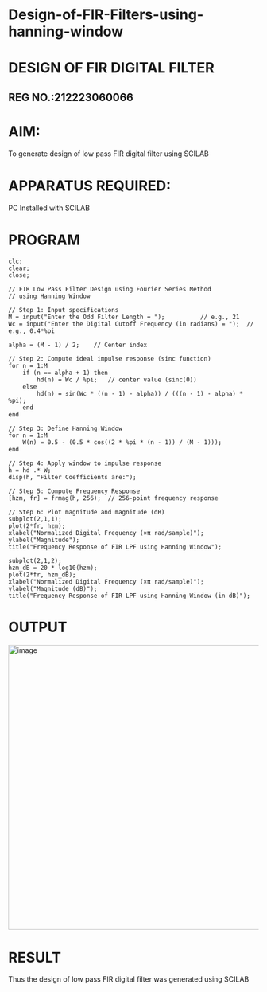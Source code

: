 # Design-of-FIR-Filters-using-hanning-window

# DESIGN OF FIR DIGITAL FILTER

## REG NO.:212223060066

# AIM: 
          
  To generate design of low pass FIR digital filter using SCILAB 

# APPARATUS REQUIRED: 

  PC Installed with SCILAB 

# PROGRAM 
```
clc;
clear;
close;

// FIR Low Pass Filter Design using Fourier Series Method
// using Hanning Window

// Step 1: Input specifications
M = input("Enter the Odd Filter Length = ");          // e.g., 21
Wc = input("Enter the Digital Cutoff Frequency (in radians) = ");  // e.g., 0.4*%pi

alpha = (M - 1) / 2;    // Center index

// Step 2: Compute ideal impulse response (sinc function)
for n = 1:M
    if (n == alpha + 1) then
        hd(n) = Wc / %pi;   // center value (sinc(0))
    else
        hd(n) = sin(Wc * ((n - 1) - alpha)) / (((n - 1) - alpha) * %pi);
    end
end

// Step 3: Define Hanning Window
for n = 1:M
    W(n) = 0.5 - (0.5 * cos((2 * %pi * (n - 1)) / (M - 1)));
end

// Step 4: Apply window to impulse response
h = hd .* W;
disp(h, "Filter Coefficients are:");

// Step 5: Compute Frequency Response
[hzm, fr] = frmag(h, 256);  // 256-point frequency response

// Step 6: Plot magnitude and magnitude (dB)
subplot(2,1,1);
plot(2*fr, hzm);
xlabel("Normalized Digital Frequency (×π rad/sample)");
ylabel("Magnitude");
title("Frequency Response of FIR LPF using Hanning Window");

subplot(2,1,2);
hzm_dB = 20 * log10(hzm);
plot(2*fr, hzm_dB);
xlabel("Normalized Digital Frequency (×π rad/sample)");
ylabel("Magnitude (dB)");
title("Frequency Response of FIR LPF using Hanning Window (in dB)");

```

# OUTPUT
<img width="764" height="572" alt="image" src="https://github.com/user-attachments/assets/fd340651-6b90-40a6-b8b5-508976e50336" />

# RESULT
 Thus the design of low pass FIR digital filter was generated using SCILAB

